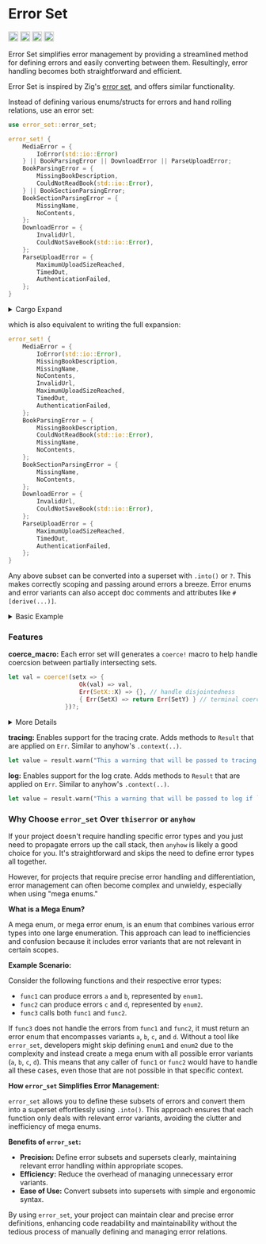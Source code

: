 # Error Set

[<img alt="github" src="https://img.shields.io/badge/github-mcmah309/error_set-8da0cb?style=for-the-badge&labelColor=555555&logo=github" height="20">](https://github.com/mcmah309/error_set)
[<img alt="crates.io" src="https://img.shields.io/crates/v/error_set.svg?style=for-the-badge&color=fc8d62&logo=rust" height="20">](https://crates.io/crates/error_set)
[<img alt="docs.rs" src="https://img.shields.io/badge/docs.rs-error_set-66c2a5?style=for-the-badge&labelColor=555555&logo=docs.rs" height="20">](https://docs.rs/error_set)
[<img alt="build status" src="https://img.shields.io/github/actions/workflow/status/mcmah309/error_set/ci.yml?branch=master&style=for-the-badge" height="20">](https://github.com/mcmah309/error_set/actions?query=branch%3Amaster)

Error Set simplifies error management by providing a streamlined method for defining errors and easily converting between them. Resultingly, error handling becomes both straightforward and efficient.

Error Set is inspired by Zig's [error set](https://ziglang.org/documentation/master/#Error-Set-Type), and offers similar functionality.

Instead of defining various enums/structs for errors and hand rolling relations, use an error set:
```rust
use error_set::error_set;

error_set! {
    MediaError = {
        IoError(std::io::Error)
    } || BookParsingError || DownloadError || ParseUploadError;
    BookParsingError = {
        MissingBookDescription,
        CouldNotReadBook(std::io::Error),
    } || BookSectionParsingError;
    BookSectionParsingError = {
        MissingName,
        NoContents,
    };
    DownloadError = {
        InvalidUrl,
        CouldNotSaveBook(std::io::Error),
    };
    ParseUploadError = {
        MaximumUploadSizeReached,
        TimedOut,
        AuthenticationFailed,
    };
}
```
<details>

  <summary>Cargo Expand</summary>

```rust
#![feature(prelude_import)]
#[prelude_import]
use std::prelude::rust_2021::*;
#[macro_use]
extern crate std;
pub enum MediaError {
    IoError(std::io::Error),
    MissingBookDescription,
    MissingName,
    NoContents,
    InvalidUrl,
    MaximumUploadSizeReached,
    TimedOut,
    AuthenticationFailed,
}
#[automatically_derived]
impl ::core::fmt::Debug for MediaError {
    #[inline]
    fn fmt(&self, f: &mut ::core::fmt::Formatter) -> ::core::fmt::Result {
        match self {
            MediaError::IoError(__self_0) => {
                ::core::fmt::Formatter::debug_tuple_field1_finish(
                    f,
                    "IoError",
                    &__self_0,
                )
            }
            MediaError::MissingBookDescription => {
                ::core::fmt::Formatter::write_str(f, "MissingBookDescription")
            }
            MediaError::MissingName => {
                ::core::fmt::Formatter::write_str(f, "MissingName")
            }
            MediaError::NoContents => ::core::fmt::Formatter::write_str(f, "NoContents"),
            MediaError::InvalidUrl => ::core::fmt::Formatter::write_str(f, "InvalidUrl"),
            MediaError::MaximumUploadSizeReached => {
                ::core::fmt::Formatter::write_str(f, "MaximumUploadSizeReached")
            }
            MediaError::TimedOut => ::core::fmt::Formatter::write_str(f, "TimedOut"),
            MediaError::AuthenticationFailed => {
                ::core::fmt::Formatter::write_str(f, "AuthenticationFailed")
            }
        }
    }
}
impl error_set::ErrorSetMarker for MediaError {}
#[allow(unused_qualifications)]
impl std::error::Error for MediaError {
    fn source(&self) -> Option<&(dyn std::error::Error + 'static)> {
        match *self {
            MediaError::IoError(ref source) => source.source(),
            #[allow(unreachable_patterns)]
            _ => None,
        }
    }
}
impl core::fmt::Display for MediaError {
    #[inline]
    fn fmt(&self, f: &mut core::fmt::Formatter) -> core::fmt::Result {
        let variant_name = match *self {
            MediaError::IoError(_) => "MediaError::IoError",
            MediaError::MissingBookDescription => "MediaError::MissingBookDescription",
            MediaError::MissingName => "MediaError::MissingName",
            MediaError::NoContents => "MediaError::NoContents",
            MediaError::InvalidUrl => "MediaError::InvalidUrl",
            MediaError::MaximumUploadSizeReached => {
                "MediaError::MaximumUploadSizeReached"
            }
            MediaError::TimedOut => "MediaError::TimedOut",
            MediaError::AuthenticationFailed => "MediaError::AuthenticationFailed",
        };
        f.write_fmt(format_args!("{0}", variant_name))
    }
}
impl From<BookParsingError> for MediaError {
    fn from(error: BookParsingError) -> Self {
        match error {
            BookParsingError::MissingBookDescription => {
                MediaError::MissingBookDescription
            }
            BookParsingError::CouldNotReadBook(source) => MediaError::IoError(source),
            BookParsingError::MissingName => MediaError::MissingName,
            BookParsingError::NoContents => MediaError::NoContents,
        }
    }
}
impl From<BookSectionParsingError> for MediaError {
    fn from(error: BookSectionParsingError) -> Self {
        match error {
            BookSectionParsingError::MissingName => MediaError::MissingName,
            BookSectionParsingError::NoContents => MediaError::NoContents,
        }
    }
}
impl From<DownloadError> for MediaError {
    fn from(error: DownloadError) -> Self {
        match error {
            DownloadError::InvalidUrl => MediaError::InvalidUrl,
            DownloadError::CouldNotSaveBook(source) => MediaError::IoError(source),
        }
    }
}
impl From<ParseUploadError> for MediaError {
    fn from(error: ParseUploadError) -> Self {
        match error {
            ParseUploadError::MaximumUploadSizeReached => {
                MediaError::MaximumUploadSizeReached
            }
            ParseUploadError::TimedOut => MediaError::TimedOut,
            ParseUploadError::AuthenticationFailed => MediaError::AuthenticationFailed,
        }
    }
}
impl From<std::io::Error> for MediaError {
    fn from(error: std::io::Error) -> Self {
        MediaError::IoError(error)
    }
}
pub enum BookParsingError {
    MissingBookDescription,
    CouldNotReadBook(std::io::Error),
    MissingName,
    NoContents,
}
#[automatically_derived]
impl ::core::fmt::Debug for BookParsingError {
    #[inline]
    fn fmt(&self, f: &mut ::core::fmt::Formatter) -> ::core::fmt::Result {
        match self {
            BookParsingError::MissingBookDescription => {
                ::core::fmt::Formatter::write_str(f, "MissingBookDescription")
            }
            BookParsingError::CouldNotReadBook(__self_0) => {
                ::core::fmt::Formatter::debug_tuple_field1_finish(
                    f,
                    "CouldNotReadBook",
                    &__self_0,
                )
            }
            BookParsingError::MissingName => {
                ::core::fmt::Formatter::write_str(f, "MissingName")
            }
            BookParsingError::NoContents => {
                ::core::fmt::Formatter::write_str(f, "NoContents")
            }
        }
    }
}
impl error_set::ErrorSetMarker for BookParsingError {}
#[allow(unused_qualifications)]
impl std::error::Error for BookParsingError {
    fn source(&self) -> Option<&(dyn std::error::Error + 'static)> {
        match *self {
            BookParsingError::CouldNotReadBook(ref source) => source.source(),
            #[allow(unreachable_patterns)]
            _ => None,
        }
    }
}
impl core::fmt::Display for BookParsingError {
    #[inline]
    fn fmt(&self, f: &mut core::fmt::Formatter) -> core::fmt::Result {
        let variant_name = match *self {
            BookParsingError::MissingBookDescription => {
                "BookParsingError::MissingBookDescription"
            }
            BookParsingError::CouldNotReadBook(_) => "BookParsingError::CouldNotReadBook",
            BookParsingError::MissingName => "BookParsingError::MissingName",
            BookParsingError::NoContents => "BookParsingError::NoContents",
        };
        f.write_fmt(format_args!("{0}", variant_name))
    }
}
impl From<BookSectionParsingError> for BookParsingError {
    fn from(error: BookSectionParsingError) -> Self {
        match error {
            BookSectionParsingError::MissingName => BookParsingError::MissingName,
            BookSectionParsingError::NoContents => BookParsingError::NoContents,
        }
    }
}
impl From<std::io::Error> for BookParsingError {
    fn from(error: std::io::Error) -> Self {
        BookParsingError::CouldNotReadBook(error)
    }
}
pub enum BookSectionParsingError {
    MissingName,
    NoContents,
}
#[automatically_derived]
impl ::core::fmt::Debug for BookSectionParsingError {
    #[inline]
    fn fmt(&self, f: &mut ::core::fmt::Formatter) -> ::core::fmt::Result {
        ::core::fmt::Formatter::write_str(
            f,
            match self {
                BookSectionParsingError::MissingName => "MissingName",
                BookSectionParsingError::NoContents => "NoContents",
            },
        )
    }
}
impl error_set::ErrorSetMarker for BookSectionParsingError {}
#[allow(unused_qualifications)]
impl std::error::Error for BookSectionParsingError {}
impl core::fmt::Display for BookSectionParsingError {
    #[inline]
    fn fmt(&self, f: &mut core::fmt::Formatter) -> core::fmt::Result {
        let variant_name = match *self {
            BookSectionParsingError::MissingName => {
                "BookSectionParsingError::MissingName"
            }
            BookSectionParsingError::NoContents => "BookSectionParsingError::NoContents",
        };
        f.write_fmt(format_args!("{0}", variant_name))
    }
}
pub enum DownloadError {
    InvalidUrl,
    CouldNotSaveBook(std::io::Error),
}
#[automatically_derived]
impl ::core::fmt::Debug for DownloadError {
    #[inline]
    fn fmt(&self, f: &mut ::core::fmt::Formatter) -> ::core::fmt::Result {
        match self {
            DownloadError::InvalidUrl => {
                ::core::fmt::Formatter::write_str(f, "InvalidUrl")
            }
            DownloadError::CouldNotSaveBook(__self_0) => {
                ::core::fmt::Formatter::debug_tuple_field1_finish(
                    f,
                    "CouldNotSaveBook",
                    &__self_0,
                )
            }
        }
    }
}
impl error_set::ErrorSetMarker for DownloadError {}
#[allow(unused_qualifications)]
impl std::error::Error for DownloadError {
    fn source(&self) -> Option<&(dyn std::error::Error + 'static)> {
        match *self {
            DownloadError::CouldNotSaveBook(ref source) => source.source(),
            #[allow(unreachable_patterns)]
            _ => None,
        }
    }
}
impl core::fmt::Display for DownloadError {
    #[inline]
    fn fmt(&self, f: &mut core::fmt::Formatter) -> core::fmt::Result {
        let variant_name = match *self {
            DownloadError::InvalidUrl => "DownloadError::InvalidUrl",
            DownloadError::CouldNotSaveBook(_) => "DownloadError::CouldNotSaveBook",
        };
        f.write_fmt(format_args!("{0}", variant_name))
    }
}
impl From<std::io::Error> for DownloadError {
    fn from(error: std::io::Error) -> Self {
        DownloadError::CouldNotSaveBook(error)
    }
}
pub enum ParseUploadError {
    MaximumUploadSizeReached,
    TimedOut,
    AuthenticationFailed,
}
#[automatically_derived]
impl ::core::fmt::Debug for ParseUploadError {
    #[inline]
    fn fmt(&self, f: &mut ::core::fmt::Formatter) -> ::core::fmt::Result {
        ::core::fmt::Formatter::write_str(
            f,
            match self {
                ParseUploadError::MaximumUploadSizeReached => "MaximumUploadSizeReached",
                ParseUploadError::TimedOut => "TimedOut",
                ParseUploadError::AuthenticationFailed => "AuthenticationFailed",
            },
        )
    }
}
impl error_set::ErrorSetMarker for ParseUploadError {}
#[allow(unused_qualifications)]
impl std::error::Error for ParseUploadError {}
impl core::fmt::Display for ParseUploadError {
    #[inline]
    fn fmt(&self, f: &mut core::fmt::Formatter) -> core::fmt::Result {
        let variant_name = match *self {
            ParseUploadError::MaximumUploadSizeReached => {
                "ParseUploadError::MaximumUploadSizeReached"
            }
            ParseUploadError::TimedOut => "ParseUploadError::TimedOut",
            ParseUploadError::AuthenticationFailed => {
                "ParseUploadError::AuthenticationFailed"
            }
        };
        f.write_fmt(format_args!("{0}", variant_name))
    }
}
```
</details>

which is also equivalent to writing the full expansion:
```rust
error_set! {
    MediaError = {
        IoError(std::io::Error),
        MissingBookDescription,
        MissingName,
        NoContents,
        InvalidUrl,
        MaximumUploadSizeReached,
        TimedOut,
        AuthenticationFailed,
    };
    BookParsingError = {
        MissingBookDescription,
        CouldNotReadBook(std::io::Error),
        MissingName,
        NoContents,
    };
    BookSectionParsingError = {
        MissingName,
        NoContents,
    };
    DownloadError = {
        InvalidUrl,
        CouldNotSaveBook(std::io::Error),
    };
    ParseUploadError = {
        MaximumUploadSizeReached,
        TimedOut,
        AuthenticationFailed,
    };
}
```
Any above subset can be converted into a superset with `.into()` or `?`. 
This makes correctly scoping and passing around errors a breeze.
Error enums and error variants can also accept doc comments and attributes like `#[derive(...)]`.

<details>

  <summary>Basic Example</summary>

```rust
use error_set::error_set;

error_set! {
    MediaError = {
        IoError(std::io::Error)
    } || BookParsingError || DownloadError || ParseUploadError;
    BookParsingError = {
        MissingBookDescription,
        CouldNotReadBook(std::io::Error),
    } || BookSectionParsingError;
    BookSectionParsingError = {
        MissingName,
        NoContents,
    };
    DownloadError = {
        InvalidUrl,
        CouldNotSaveBook(std::io::Error),
    };
    ParseUploadError = {
        MaximumUploadSizeReached,
        TimedOut,
        AuthenticationFailed,
    };
}

fn main() {
    let book_section_parsing_error: BookSectionParsingError = BookSectionParsingError::MissingName;
    let book_parsing_error: BookParsingError = book_section_parsing_error.into();
    assert!(matches!(book_parsing_error, BookParsingError::MissingName));
    let media_error: MediaError = book_parsing_error.into();
    assert!(matches!(media_error, MediaError::MissingName));

    let io_error = std::io::Error::new(std::io::ErrorKind::OutOfMemory, "oops out of memory");
    let result_download_error: Result<(), DownloadError> = Err(io_error).coerce(); // `.coerce()` == `.map_err(Into::into)`
    let result_media_error: Result<(), MediaError> = result_download_error.coerce(); // `.coerce()` == `.map_err(Into::into)`
    assert!(matches!(result_media_error, Err(MediaError::IoError(_))));
}
```
</details>

### Features

**coerce_macro:** Each error set will generates a `coerce!` macro to help handle coercsion between partially intersecting sets.

```rust
let val = coerce!(setx => {
                    Ok(val) => val,
                    Err(SetX::X) => {}, // handle disjointedness
                    { Err(SetX) => return Err(SetY) } // terminal coercion
                })?;
```

<details>

<summary>More Details</summary>

Given:
 ```rust
 error_set! {
    SetX = {
        X
    } || Common;
    SetY = {
        Y
    } || Common;
    Common = {
        A,
        B,
        C,
        D,
        E,
        F,
        G,
        H,
    };
 }
 ```

 rather than writing:

 ```rust
 fn setx_result_to_sety_result() -> Result<(), SetY> {
    let _ok = match setx_result() {
        Ok(ok) => ok,
        Err(SetX::X) => {} // handle disjointedness
        Err(SetX::A) => {
            return Err(SetY::A);
        }
        Err(SetX::B) => {
            return Err(SetY::B);
        }
        Err(SetX::C) => {
            return Err(SetY::C);
        }
        Err(SetX::D) => {
            return Err(SetY::D);
        }
        Err(SetX::E) => {
            return Err(SetY::E);
        }
        Err(SetX::F) => {
            return Err(SetY::F);
        }
        Err(SetX::G) => {
            return Err(SetY::G);
        }
        Err(SetX::H) => {
            return Err(SetY::H);
        }
    };
    Ok(())
 }
 ```

 one can write this, which compiles to the `match` statement above:

 ```rust
 fn setx_result_to_sety_result() -> Result<(), SetY> {
    let _ok = coerce!(setx_result() => {
        Ok(ok) => ok,
        Err(SetX::X) => {}, // handle disjointedness
        { Err(SetX) => return Err(SetY) } // terminal coercion
    });
    Ok(())
 }
 ```

 The `coerce!` macro is a flat fast (no tt muncher 🦫) declarative macro created by the `error_set!` macro for the set.
 `coerce!` behaves like a regular `match` statement, except it allows a terminal coercion statement between sets. e.g.

 ```rust
 { Err(SetX) => return Err(SetY) }
 { Err(SetX) => Err(SetY) }
 { SetX => return SetY }
 { SetX => SetY }
 ```

 With `coerce!`, one can concisely handle specific variants of errors as they bubble up the call stack and propagate the rest.
</details>

**tracing:** Enables support for the tracing crate. Adds methods to `Result` that are applied on `Err`. Similar to anyhow's `.context(..)`.
```rust
let value = result.warn("This a warning that will be passed to tracing if `Err`")?;
```
**log:** Enables support for the log crate. Adds methods to `Result` that are applied on `Err`. Similar to anyhow's `.context(..)`.
```rust
let value = result.warn("This a warning that will be passed to log if `Err`")?;
```

### Why Choose `error_set` Over `thiserror` or `anyhow`

If your project doesn't require handling specific error types and you just need to propagate errors up the call stack, then `anyhow` is likely a good choice for you. It's straightforward and skips the need to define error types all together.

However, for projects that require precise error handling and differentiation, error management can often become complex and unwieldy, especially when using "mega enums." 

**What is a Mega Enum?**

A mega enum, or mega error enum, is an enum that combines various error types into one large enumeration. This approach can lead to inefficiencies and confusion because it includes error variants that are not relevant in certain scopes. 

**Example Scenario:**

Consider the following functions and their respective error types:

- `func1` can produce errors `a` and `b`, represented by `enum1`.
- `func2` can produce errors `c` and `d`, represented by `enum2`.
- `func3` calls both `func1` and `func2`.

If `func3` does not handle the errors from `func1` and `func2`, it must return an error enum that encompasses variants `a`, `b`, `c`, and `d`. Without a tool like `error_set`, developers might skip defining `enum1` and `enum2` due to the complexity and instead create a mega enum with all possible error variants (`a`, `b`, `c`, `d`). This means that any caller of `func1` or `func2` would have to handle all these cases, even those that are not possible in that specific context.

**How `error_set` Simplifies Error Management:**

`error_set` allows you to define these subsets of errors and convert them into a superset effortlessly using `.into()`. This approach ensures that each function only deals with relevant error variants, avoiding the clutter and inefficiency of mega enums.

**Benefits of `error_set`:**

- **Precision:** Define error subsets and supersets clearly, maintaining relevant error handling within appropriate scopes.
- **Efficiency:** Reduce the overhead of managing unnecessary error variants.
- **Ease of Use:** Convert subsets into supersets with simple and ergonomic syntax.

By using `error_set`, your project can maintain clear and precise error definitions, enhancing code readability and maintainability without the tedious process of manually defining and managing error relations.